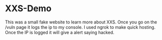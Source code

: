 # XXS-Demo
This was a small fake website to learn more about XXS. Once you go on the /vuln page it logs the ip to my console. I used ngrok to make quick hosting. Once the IP is logged it will give a alert saying hacked. 
